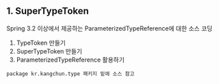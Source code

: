 ## 1. SuperTypeToken

Spring 3.2 이상에서 제공하는 ParameterizedTypeReference에 대한 소스 코딩

1. TypeToken 만들기
2. SuperTypeToken 만들기
3. ParameterizedTypeReference 활용하기

```$xslt
package kr.kangchun.type 패키지 밑에 소스 참고
```

